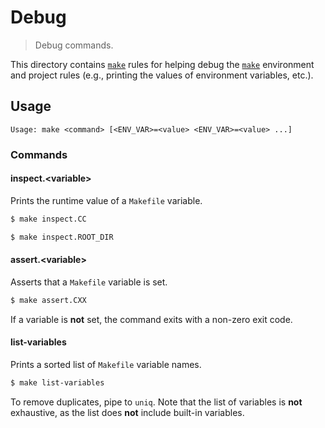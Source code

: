 # Debug

> Debug commands.

<!-- Section to include introductory text. Make sure to keep an empty line after the intro `section` element and another before the `/section` close. -->

<section class="intro">

This directory contains [`make`][make] rules for helping debug the [`make`][make] environment and project rules (e.g., printing the values of environment variables, etc.).

</section>

<!-- /.intro -->

<!-- Usage documentation. -->

<section class="usage">

## Usage

```text
Usage: make <command> [<ENV_VAR>=<value> <ENV_VAR>=<value> ...]
```

### Commands

#### inspect.&lt;variable&gt;

Prints the runtime value of a `Makefile` variable.

```bash
$ make inspect.CC
```

```bash
$ make inspect.ROOT_DIR
```

#### assert.&lt;variable&gt;

Asserts that a `Makefile` variable is set.

```bash
$ make assert.CXX
```

If a variable is **not** set, the command exits with a non-zero exit code.

#### list-variables

Prints a sorted list of `Makefile` variable names.

```bash
$ make list-variables
```

To remove duplicates, pipe to `uniq`. Note that the list of variables is **not** exhaustive, as the list does **not** include built-in variables.

</section>

<!-- /.usage -->

<!-- Section to include notes. Make sure to keep an empty line after the `section` element and another before the `/section` close. -->

<section class="notes">

</section>

<!-- /.notes -->

<!-- Section for all links. Make sure to keep an empty line after the `section` element and another before the `/section` close. -->

<section class="links">

[make]: https://www.gnu.org/software/make/

</section>

<!-- /.links -->

